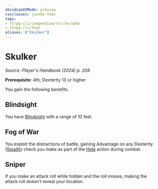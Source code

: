 ```yaml
---
obsidianUIMode: preview
cssclasses: json5e-feat
tags:
- ttrpg-cli/compendium/src/5e/xphb
- ttrpg-cli/feat
aliases: ["Skulker"]
---
```

# Skulker
*Source: Player's Handbook (2024) p. 208*  

**Prerequisite**: 4th; Dexterity 13 or higher

You gain the following benefits.

## Blindsight

You have [Blindsight](3-Compendium/rules/senses.md#Blindsight) with a range of 10 feet.

## Fog of War

You exploit the distractions of battle, gaining Advantage on any Dexterity ([Stealth](3-Compendium/rules/skills.md#Stealth)) check you make as part of the [Hide](3-Compendium/rules/actions.md#Hide) action during combat.

## Sniper

If you make an attack roll while hidden and the roll misses, making the attack roll doesn't reveal your location.